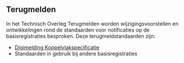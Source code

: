 ## Terugmelden

In het Technisch Overleg Terugmelden worden wijzigingsvoorstellen en ontwikkelingen rond de standaarden voor notificaties 
op de basisregistraties besproken. Deze terugmeldstandaarden zijn:
- [Digimelding Koppelvlakspecificatie](https://github.com/Logius-standaarden/Digimelding-Koppelvlakspecificatie)
- Standaarden in gebruik bij andere basisregistraties
